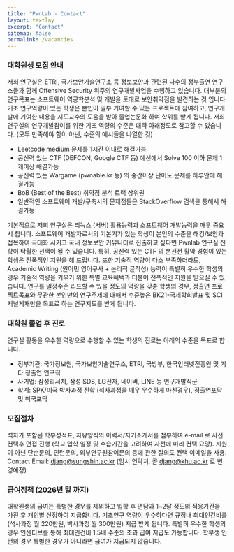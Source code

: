 ```yaml
---
title: "PwnLab - Contact"
layout: textlay
excerpt: "Contact"
sitemap: false
permalink: /vacancies
---
```


### 대학원생 모집 안내

저희 연구실은 ETRI, 국가보안기술연구소 등 정보보안과 관련된 다수의 정부출연 연구소들과 함께 
Offensive Security 위주의 연구개발사업을 수행하고 있습니다.
대부분의 연구목표는 소프트웨어 역공학분석 및 개발을 토대로 보안취약점을 발견하는 것 입니다. 
기초 연구역량이 있는 학생은 본인이 일부 기여할 수 있는 프로젝트에 참여하고, 
연구개발에 기여한 내용을 지도교수의 도움을 받아 졸업논문화 하여 학위를 받게 됩니다. 
저희 연구실의 연구개발참여를 위한 기초 역량의 수준은 대략 아래정도로 참고할 수 있습니다.
(모두 만족해야 함이 아닌, 수준의 예시들을 나열한 것)
- Leetcode medium 문제를 1시간 이내로 해결가능
- 공신력 있는 CTF (DEFCON, Google CTF 등) 예선에서 Solve 100 이하 문제 1개이상 해결가능
- 공신력 있는 Wargame (pwnable.kr 등) 의 중간이상 난이도 문제를 하루안에 해결가능
- BoB (Best of the Best) 취약점 분석 트랙 상위권
- 일반적인 소프트웨어 개발/구축시의 문제점들은 StackOverflow 검색을 통해서 해결가능

기본적으로 저희 연구실은 리눅스 (서버) 활용능력과 소프트웨어 개발능력을 매우 중요시 합니다.
소프트웨어 개발자로서의 기본기가 있는 학생이 본인의 수준을 해킹/보안과 접목하여 
극대화 시키고 국내 정보보안 커뮤니티로 진출하고 싶다면 Pwnlab 연구실 진학이 탁월한 선택이 될 수 있습니다.
특히, 공신력 있는 CTF 의 본선전 활약 경험이 있는 학생은 전폭적인 지원을 해 드립니다.
또한 기술적 역량이 다소 부족하더라도, Academic Writing (원어민 영어구사 + 논리적 글작성) 능력이 특별히 우수한 학생의 경우
기술적 역량을 키우기 위한 특별 교육혜택과 더불어 전폭적인 지원을 받으실 수 있습니다. 
연구를 일정수준 리드할 수 있을 정도의 역량을 갖춘 학생의 경우, 정출연 프로젝트목표와 무관한 
본인만의 연구주제에 대해서 수준높은 BK21-국제학회발표 및 SCI 저널게재만을 목표로 하는 연구지도를 받게 됩니다.


### 대학원 졸업 후 진로
연구실 활동을 우수한 역량으로 수행할 수 있는 학생의 진로는 아래의 수준을 목표로 합니다.
- 정부기관: 국가정보원, 국가보안기술연구소, ETRI, 국방부, 한국인터넷진흥원 및 기타 정출연 연구직
- 사기업: 삼성리서치, 삼성 SDS, LG전자, 네이버, LINE 등 연구개발직군
- 학계: SPK/미국 박사과정 진학 (석사과정을 매우 우수하게 마친경우), 정출연포닥 및 미국포닥


### 모집절차
석차가 포함된 학부성적표, 자유양식의 이력서/자기소개서를 첨부하여 e-mail 로 사전컨택후 면접 진행 (학교 입학 일정 및 수습기간을 고려하여 사전에 미리 컨택 요망).
지원이 아닌 단순문의, 인턴문의, 외부연구원참여문의 등에 관한 질의도 컨택 이메일을 사용.
Contact Email: djang@sungshin.ac.kr (임시 연락처. 곧 djang@khu.ac.kr 로 변경예정)


### 급여정책 (2026년 말 까지)
대학원생의 급여는 특별한 경우를 제외하고 입학 후 면담과 1~2달 정도의 적응기간을 가진 후 개인별 산정하여 지급합니다.
기초연구 역량이 우수하다면 규정내 최대인건비를 (석사과정 월 220만원, 박사과정 월 300만원) 지급 받게 됩니다.
특별히 우수한 학생의 경우 인센티브를 통해 최대인건비 1.5배 수준의 초과 급여 지급도 가능합니다.
학부생 인턴의 경우 특별한 경우가 아니라면 급여가 지급되지 않습니다.


